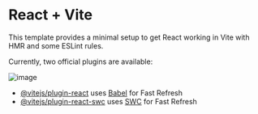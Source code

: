 # React + Vite

This template provides a minimal setup to get React working in Vite with HMR and some ESLint rules.

Currently, two official plugins are available:

![image](https://github.com/user-attachments/assets/b6bd45d1-de16-4992-9d71-55e3b2dadbec)


- [@vitejs/plugin-react](https://github.com/vitejs/vite-plugin-react/blob/main/packages/plugin-react/README.md) uses [Babel](https://babeljs.io/) for Fast Refresh
- [@vitejs/plugin-react-swc](https://github.com/vitejs/vite-plugin-react-swc) uses [SWC](https://swc.rs/) for Fast Refresh
